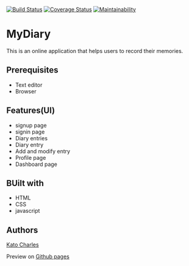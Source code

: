 [![Build Status](https://travis-ci.org/kcharles52/myDiary.svg?branch=develop)](https://travis-ci.org/kcharles52/myDiary) [![Coverage Status](https://coveralls.io/repos/github/kcharles52/myDiary/badge.svg?branch=develop)](https://coveralls.io/github/kcharles52/myDiary?branch=develop) [![Maintainability](https://api.codeclimate.com/v1/badges/20e34091cd534613516c/maintainability)](https://codeclimate.com/github/kcharles52/myDiary/maintainability)
# MyDiary
This is an online application that helps users to record their memories.

## Prerequisites
* Text editor
* Browser 

## Features(UI)
* signup page
* signin page
* Diary entries
* Diary entry
* Add and modify entry
* Profile page
* Dashboard page

## BUilt with
* HTML
* CSS
* javascript

## Authors
[Kato Charles](https://github.com/kcharles52)

Preview on <a href="https://kcharles52.github.io/myDiary/UI/">Github pages</a>
